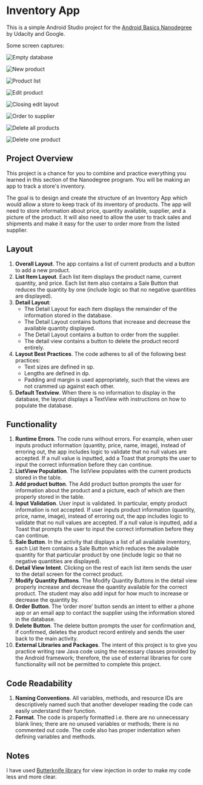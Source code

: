 # Inventory App
This is a simple Android Studio project for the [Android Basics Nanodegree](https://www.udacity.com/course/android-basics-nanodegree-by-google--nd803) by Udacity and Google.

Some screen captures:

![Empty database](https://github.com/dburgosp/InventoryApp/blob/master/img_empty_database.jpg?raw=true)

![New product](https://github.com/dburgosp/InventoryApp/blob/master/img_new_product.jpg?raw=true)

![Product list](https://github.com/dburgosp/InventoryApp/blob/master/img_products_list.jpg?raw=true)

![Edit product](https://github.com/dburgosp/InventoryApp/blob/master/img_edit_product.jpg?raw=true)

![Closing edit layout](https://github.com/dburgosp/InventoryApp/blob/master/img_exit_editing.jpg?raw=true)

![Order to supplier](https://github.com/dburgosp/InventoryApp/blob/master/img_supplier_order.jpg?raw=true)

![Delete all products](https://github.com/dburgosp/InventoryApp/blob/master/img_delete_all.jpg?raw=true)

![Delete one product](https://github.com/dburgosp/InventoryApp/blob/master/img_delete_product.jpg?raw=true)

## Project Overview
This project is a chance for you to combine and practice everything you learned in this section of the Nanodegree program. You will be making an app to track a store's inventory.

The goal is to design and create the structure of an Inventory App which would allow a store to keep track of its inventory of products. The app will need to store information about price, quantity available, supplier, and a picture of the product. It will also need to allow the user to track sales and shipments and make it easy for the user to order more from the listed supplier.

## Layout

1. **Overall Layout**. The app contains a list of current products and a button to add a new product.
2. **List Item Layout**. Each list item displays the product name, current quantity, and price. Each list item also contains a Sale Button that reduces the quantity by one (include logic so that no negative quantities are displayed).
3. **Detail Layout**:
   * The Detail Layout for each item displays the remainder of the information stored in the database.
   * The Detail Layout contains buttons that increase and decrease the available quantity displayed.
   * The Detail Layout contains a button to order from the supplier.
   * The detail view contains a button to delete the product record entirely.
4. **Layout Best Practices**. The code adheres to all of the following best practices:
   * Text sizes are defined in sp.
   * Lengths are defined in dp.
   * Padding and margin is used appropriately, such that the views are not crammed up against each other.
5. **Default Textview**. When there is no information to display in the database, the layout displays a TextView with instructions on how to populate the database.

## Functionality
1. **Runtime Errors**. The code runs without errors. For example, when user inputs product information (quantity, price, name, image), instead of erroring out, the app includes logic to validate that no null values are accepted. If a null value is inputted, add a Toast that prompts the user to input the correct information before they can continue.
2. **ListView Population**. The listView populates with the current products stored in the table.
3. **Add product button**. The Add product button prompts the user for information about the product and a picture, each of which are then properly stored in the table.
4. **Input Validation**. User input is validated. In particular, empty product information is not accepted. If user inputs product information (quantity, price, name, image), instead of erroring out, the app includes logic to validate that no null values are accepted. If a null value is inputted, add a Toast that prompts the user to input the correct information before they can continue.
5. **Sale Button**. In the activity that displays a list of all available inventory, each List Item contains a Sale Button which reduces the available quantity for that particular product by one (include logic so that no negative quantities are displayed).
6. **Detail View Intent**. Clicking on the rest of each list item sends the user to the detail screen for the correct product.
7. **Modify Quantity Buttons**. The Modify Quantity Buttons in the detail view properly increase and decrease the quantity available for the correct product. The student may also add input for how much to increase or decrease the quantity by.
8. **Order Button**. The ‘order more’ button sends an intent to either a phone app or an email app to contact the supplier using the information stored in the database.
9. **Delete Button**. The delete button prompts the user for confirmation and, if confirmed, deletes the product record entirely and sends the user back to the main activity.
10. **External Libraries and Packages**. The intent of this project is to give you practice writing raw Java code using the necessary classes provided by the Android framework; therefore, the use of external libraries for core functionality will not be permitted to complete this project.

## Code Readability
1. **Naming Conventions**. All variables, methods, and resource IDs are descriptively named such that another developer reading the code can easily understand their function.
2. **Format**. The code is properly formatted i.e. there are no unnecessary blank lines; there are no unused variables or methods; there is no commented out code. The code also has proper indentation when defining variables and methods.

## Notes
I have used [Butterknife library](http://jakewharton.github.io/butterknife/) for view injection in order to make my code less and more clear.
